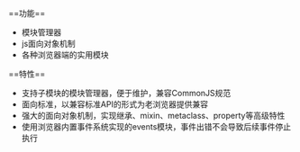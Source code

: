 ==功能==

* 模块管理器
* js面向对象机制
* 各种浏览器端的实用模块 

==特性==

* 支持子模块的模块管理器，便于维护，兼容CommonJS规范
* 面向标准，以兼容标准API的形式为老浏览器提供兼容
* 强大的面向对象机制，实现继承、mixin、metaclass、property等高级特性
* 使用浏览器内置事件系统实现的events模块，事件出错不会导致后续事件停止执行 

